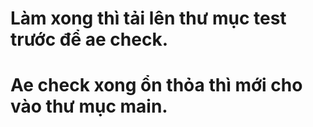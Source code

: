 # Làm xong thì tải lên thư mục test trước để ae check.
# Ae check xong ổn thỏa thì mới cho vào thư mục main.
